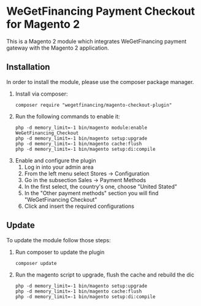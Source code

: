 # WeGetFinancing Payment Checkout for Magento 2

This is a Magento 2 module which integrates WeGetFinancing payment gateway with the Magento 2 application.

## Installation 

In order to install the module, please use the composer package manager.


1. Install via composer:
    ```
    composer require "wegetfinancing/magento-checkout-plugin"
    ```
2. Run the following commands to enable it:
    ```
    php -d memory_limit=-1 bin/magento module:enable WeGetFinancing_Checkout
    php -d memory_limit=-1 bin/magento setup:upgrade
    php -d memory_limit=-1 bin/magento cache:flush
    php -d memory_limit=-1 bin/magento setup:di:compile
    ```
3. Enable and configure the plugin
   1. Log in into your admin area
   2. From the left menu select Stores -> Configuration
   3. Go in the subsection Sales -> Payment Methods
   4. In the first select, the country's one, choose "United Stated"
   5. In the "Other payment methods" section you will find "WeGetFinancing Checkout"
   6. Click and insert the required configurations

## Update

To update the module follow those steps:

1. Run composer to update the plugin
   ```
   composer update
   ```
2. Run the magento script to upgrade, flush the cache and rebuild the dic
    ```
    php -d memory_limit=-1 bin/magento setup:upgrade
    php -d memory_limit=-1 bin/magento cache:flush
    php -d memory_limit=-1 bin/magento setup:di:compile
    ```
